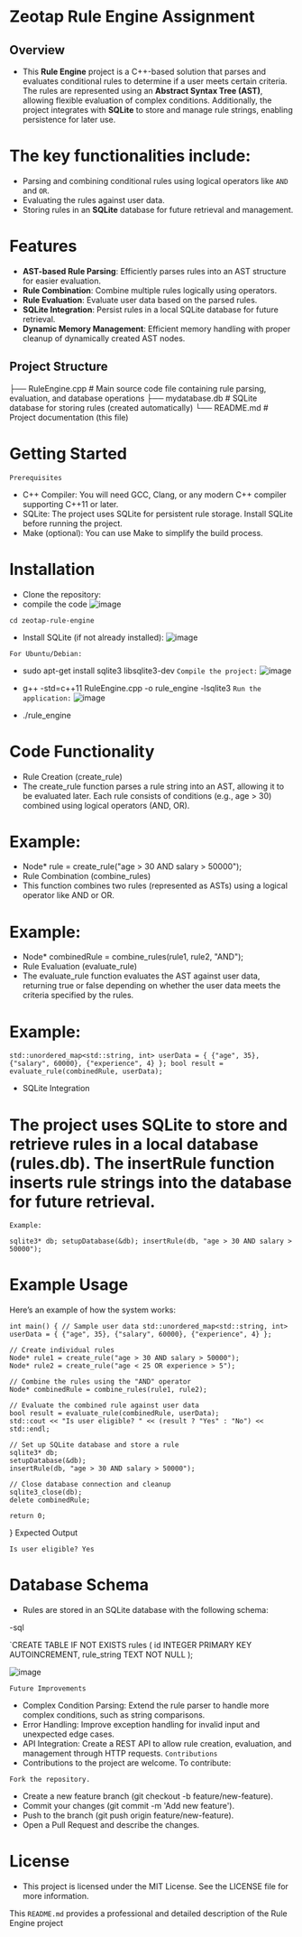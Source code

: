 # Zeotap Rule Engine Assignment

## Overview

- This **Rule Engine** project is a C++-based solution that parses and evaluates conditional rules to determine if a user meets certain criteria. The rules are represented using an **Abstract Syntax Tree (AST)**, allowing flexible evaluation of complex conditions. Additionally, the project integrates with **SQLite** to store and manage rule strings, enabling persistence for later use.

# The key functionalities include:
- Parsing and combining conditional rules using logical operators like `AND` and `OR`.
- Evaluating the rules against user data.
- Storing rules in an **SQLite** database for future retrieval and management.

# Features

- **AST-based Rule Parsing**: Efficiently parses rules into an AST structure for easier evaluation.
- **Rule Combination**: Combine multiple rules logically using operators.
- **Rule Evaluation**: Evaluate user data based on the parsed rules.
- **SQLite Integration**: Persist rules in a local SQLite database for future retrieval.
- **Dynamic Memory Management**: Efficient memory handling with proper cleanup of dynamically created AST nodes.

## Project Structure

├── RuleEngine.cpp   # Main source code file containing rule parsing, evaluation, and database operations
├── mydatabase.db         # SQLite database for storing rules (created automatically)
└── README.md        # Project documentation (this file)
#  Getting Started
`Prerequisites`
- C++ Compiler: You will need GCC, Clang, or any modern C++ compiler supporting C++11 or later.
- SQLite: The project uses SQLite for persistent rule storage. Install SQLite before running the project.
- Make (optional): You can use Make to simplify the build process.
#  Installation
- Clone the repository:
- compile the code
![image](https://github.com/user-attachments/assets/b63ab333-9ed9-4f08-a3f5-60427249fbc0)

`cd zeotap-rule-engine`
- Install SQLite (if not already installed):
  ![image](https://github.com/user-attachments/assets/39475ce2-fe60-4e79-a6ed-1c7eb7637b0a)


`For Ubuntu/Debian:`

- sudo apt-get install sqlite3 libsqlite3-dev
`Compile the project:`
![image](https://github.com/user-attachments/assets/b63ab333-9ed9-4f08-a3f5-60427249fbc0)

- g++ -std=c++11 RuleEngine.cpp -o rule_engine -lsqlite3
`Run the application:`
![image](https://github.com/user-attachments/assets/13116f9a-e885-4884-8e76-a312297453b3)

- ./rule_engine
 #  Code Functionality
- Rule Creation (create_rule)
-  The create_rule function parses a rule string into an AST, allowing it to be evaluated later. Each rule consists of conditions (e.g., age > 30) combined using logical operators (AND, OR).

#  Example:
- Node* rule = create_rule("age > 30 AND salary > 50000");
- Rule Combination (combine_rules)
- This function combines two rules (represented as ASTs) using a logical operator like AND or OR.

# Example:

- Node* combinedRule = combine_rules(rule1, rule2, "AND");
- Rule Evaluation (evaluate_rule)
- The evaluate_rule function evaluates the AST against user data, returning true or false depending on whether the user data meets the criteria specified by the rules.

# Example:


`std::unordered_map<std::string, int> userData = {
    {"age", 35},
    {"salary", 60000},
    {"experience", 4}
};
bool result = evaluate_rule(combinedRule, userData);`
- SQLite Integration
# The project uses SQLite to store and retrieve rules in a local database (rules.db). The insertRule function inserts rule strings into the database for future retrieval.

`Example:`

`sqlite3* db;
setupDatabase(&db);
insertRule(db, "age > 30 AND salary > 50000");`
# Example Usage
Here’s an example of how the system works:

`int main() {
    // Sample user data
    std::unordered_map<std::string, int> userData = {
        {"age", 35},
        {"salary", 60000},
        {"experience", 4}
    };`

    // Create individual rules
    Node* rule1 = create_rule("age > 30 AND salary > 50000");
    Node* rule2 = create_rule("age < 25 OR experience > 5");

    // Combine the rules using the "AND" operator
    Node* combinedRule = combine_rules(rule1, rule2);

    // Evaluate the combined rule against user data
    bool result = evaluate_rule(combinedRule, userData);
    std::cout << "Is user eligible? " << (result ? "Yes" : "No") << std::endl;

    // Set up SQLite database and store a rule
    sqlite3* db;
    setupDatabase(&db);
    insertRule(db, "age > 30 AND salary > 50000");

    // Close database connection and cleanup
    sqlite3_close(db);
    delete combinedRule;

    return 0;
}
Expected Output

`Is user eligible? Yes`
# Database Schema
- Rules are stored in an SQLite database with the following schema:

-sql

`CREATE TABLE IF NOT EXISTS rules (
    id INTEGER PRIMARY KEY AUTOINCREMENT,
    rule_string TEXT NOT NULL
);

![image](https://github.com/user-attachments/assets/08b1ba49-4a85-4da0-8f23-f990a7d6d14d)

`Future Improvements`
- Complex Condition Parsing: Extend the rule parser to handle more complex conditions, such as string comparisons.
- Error Handling: Improve exception handling for invalid input and unexpected edge cases.
- API Integration: Create a REST API to allow rule creation, evaluation, and management through HTTP requests.
`Contributions`
- Contributions to the project are welcome. To contribute:

`Fork the repository.`
- Create a new feature branch (git checkout -b feature/new-feature).
- Commit your changes (git commit -m 'Add new feature').
- Push to the branch (git push origin feature/new-feature).
- Open a Pull Request and describe the changes.

#  License
- This project is licensed under the MIT License. See the LICENSE file for more information.



This `README.md` provides a professional and detailed description of the Rule Engine project

